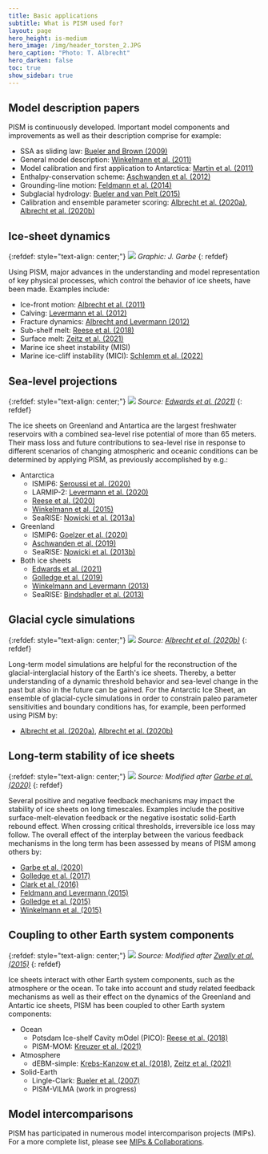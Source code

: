 ```yaml
---
title: Basic applications
subtitle: What is PISM used for?
layout: page
hero_height: is-medium
hero_image: /img/header_torsten_2.JPG
hero_caption: "Photo: T. Albrecht"
hero_darken: false
toc: true
show_sidebar: true
---
```


## Model description papers

PISM is continuously developed. Important model components and improvements as well as their description comprise
for example:

* SSA as sliding law: [Bueler and Brown (2009)](https://doi.org/10.1029/2008JF001179)
* General model description: [Winkelmann et al. (2011)](https://doi.org/10.5194/tc-5-715-2011)
* Model calibration and first application to Antarctica: [Martin et al. (2011)](https://doi.org/10.5194/tc-5-727-2011)
* Enthalpy-conservation scheme: [Aschwanden et al. (2012)](https://doi.org/10.3189/2012JoG11J088)
* Grounding-line motion: [Feldmann et al. (2014)](https://doi.org/10.3189/2014JoG13J093)
* Subglacial hydrology: [Bueler and van Pelt (2015)](https://doi.org/10.5194/gmd-8-1613-2015)
* Calibration and ensemble parameter scoring: [Albrecht et al. (2020a)](https://doi.org/10.5194/tc-14-599-2020), [Albrecht et al. (2020b)](https://doi.org/10.5194/tc-14-633-2020)

## Ice-sheet dynamics

{:refdef: style="text-align: center;"}
![](/img/basics/IceSheetDyn_Julius.jpg)
*Graphic: J. Garbe*
{: refdef}

Using PISM, major advances in the understanding and model representation of key physical processes, which control the behavior of ice sheets, have been made. Examples include: 

* Ice-front motion: [Albrecht et al. (2011)](https://doi.org/10.5194/tc-5-35-2011)
* Calving: [Levermann et al. (2012)](https://doi.org/10.5194/tc-6-273-2012)
* Fracture dynamics: [Albrecht and Levermann (2012)](https://doi.org/10.3189/2012JoG11J191)
* Sub-shelf melt: [Reese et al. (2018)](https://doi.org/10.5194/tc-12-1969-2018)
* Surface melt: [Zeitz et al. (2021)](https://doi.org/10.5194/tc-15-5739-2021)
* Marine ice sheet instability (MISI)
* Marine ice-cliff instability (MICI): [Schlemm et al. (2022)](https://doi.org/10.5194/tc-16-1979-2022)

## Sea-level projections

{:refdef: style="text-align: center;"}
![](/img/basics/SLR_Edwards2021.png)
*Source: [Edwards et al. (2021)](https://doi.org/10.1038/s41586-021-03302-y)*
{: refdef}

The ice sheets on Greenland and Antartica are the largest freshwater reservoirs with a combined sea-level rise potential of more than 65 meters. Their mass loss and future contributions to sea-level rise in response to different scenarios of changing atmospheric and oceanic conditions can be determined by applying PISM, as previously accomplished by e.g.:

* Antarctica
  * ISMIP6: [Seroussi et al. (2020)](https://doi.org/10.5194/tc-14-3033-2020)
  * LARMIP-2: [Levermann et al. (2020)](https://doi.org/10.5194/esd-11-35-2020)
  * [Reese et al. (2020)](https://doi.org/10.5194/tc-14-3097-2020)
  * [Winkelmann et al. (2015)](https://doi.org/10.1126/sciadv.1500589)
  * SeaRISE: [Nowicki et al. (2013a)](https://doi.org/10.1002/jgrf.20081)
* Greenland
  * ISMIP6: [Goelzer et al. (2020)](https://doi.org/10.5194/tc-14-3071-2020)
  * [Aschwanden et al. (2019)](https://doi.org/10.1126/sciadv.aav9396)
  * SeaRISE: [Nowicki et al. (2013b)](https://doi.org/10.1002/jgrf.20076)
* Both ice sheets
  * [Edwards et al. (2021)](https://doi.org/10.1038/s41586-021-03302-y)
  * [Golledge et al. (2019)](https://doi.org/10.1038/s41586-019-0889-9)
  * [Winkelmann and Levermann (2013)](https://doi.org/10.1007/s00382-012-1471-4)
  * SeaRISE: [Bindshadler et al. (2013)](https://doi.org/10.3189/2013JoG12J125)

## Glacial cycle simulations

{:refdef: style="text-align: center;"}
![](/img/basics/GlacialCycle_Albrecht2020.png)
*Source: [Albrecht et al. (2020b)](https://doi.org/10.5194/tc-14-633-2020)*
{: refdef}

Long-term model simulations are helpful for the reconstruction of the glacial-interglacial history of the Earth's ice sheets. Thereby, a better understanding of a dynamic threshold behavior and sea-level change in the past but also in the future can be gained. For the Antarctic Ice Sheet, an ensemble of glacial-cycle simulations in order to constrain paleo parameter sensitivities and boundary conditions has, for example, been performed using PISM by:

* [Albrecht et al. (2020a)](https://doi.org/10.5194/tc-14-599-2020), [Albrecht et al. (2020b)](https://doi.org/10.5194/tc-14-633-2020)

## Long-term stability of ice sheets

{:refdef: style="text-align: center;"}
![](/img/basics/Hysteresis_Julius.png)
*Source: Modified after [Garbe et al. (2020)](https://doi.org/10.1038/s41586-020-2727-5)*
{: refdef}

Several positive and negative feedback mechanisms may impact the stability of ice sheets on long timescales. Examples include the positive surface-melt-elevation feedback or the negative isostatic solid-Earth rebound effect. When crossing critical thresholds, irreversible ice loss may follow. The overall effect of the interplay between the various feedback mechanisms in the long term has been assessed by means of PISM among others by:

* [Garbe et al. (2020)](https://doi.org/10.1038/s41586-020-2727-5)
* [Golledge et al. (2017)](https://doi.org/10.1002/2016GL072422)
* [Clark et al. (2016)](https://doi.org/10.1038/nclimate2923)
* [Feldmann and Levermann (2015)](https://doi.org/10.1073/pnas.1512482112)
* [Golledge et al. (2015)](https://doi.org/10.1038/nature15706)
* [Winkelmann et al. (2015)](https://doi.org/10.1126/sciadv.1500589)


## Coupling to other Earth system components

{:refdef: style="text-align: center;"}
![](/img/basics/CouplingComponents_Zwally2015.png)
*Source: Modified after [Zwally et al. (2015)](https://doi.org/10.3189/2015JoG15J071)*
{: refdef}

Ice sheets interact with other Earth system components, such as the atmosphere or the ocean. To take into account and study related feedback mechanisms as well as their effect on the dynamics of the Greenland and Antartic ice sheets, PISM has been coupled to other Earth system components:

* Ocean
  * Potsdam Ice-shelf Cavity mOdel (PICO): [Reese et al. (2018)](https://doi.org/10.5194/tc-12-1969-2018)
  * PISM-MOM: [Kreuzer et al. (2021)](https://doi.org/10.5194/gmd-14-3697-2021)
* Atmosphere
  * dEBM-simple: [Krebs-Kanzow et al. (2018)](https://doi.org/10.5194/tc-12-3923-2018), [Zeitz et al. (2021)](https://doi.org/10.5194/tc-15-5739-2021)
* Solid-Earth
  * Lingle-Clark: [Bueler et al. (2007)](https://doi.org/10.3189/172756407782871567)
  * PISM-VILMA (work in progress)

## Model intercomparisons

PISM has participated in numerous model intercomparison projects (MIPs). For a more complete list, please see [MIPs & Collaborations](/collaborations/).
